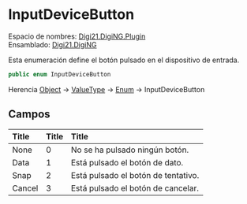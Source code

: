# InputDeviceButton

Espacio de nombres: [Digi21.DigiNG.Plugin](/digi3d-net/programacion/.net/referencia/digi21.diging.plugin/)   
Ensamblado: [Digi21.DigiNG](/digi3d-net/programacion/.net/referencia/digi21.diging.plugin/digi21.diging/)​‌

Esta enumeración define el botón pulsado en el dispositivo de entrada.

```csharp
public enum InputDeviceButton
```

‌Herencia [Object](https://docs.microsoft.com/en-us/dotnet/api/system.object?view=net-5.0) → [ValueType](https://docs.microsoft.com/en-us/dotnet/api/system.valuetype?view=net-5.0) → [Enum](https://docs.microsoft.com/en-us/dotnet/api/system.enum?view=net-5.0) → InputDeviceButton

## Campos <a id="campos"></a>

| ​Title | ​Title | ​Title |
| :--- | :--- | :--- |
| None | 0 | No se ha pulsado ningún botón. |
| Data | 1 | Está pulsado el botón de dato. |
| Snap | 2 | Está pulsado el botón de tentativo. |
| Cancel | 3 | Está pulsado el botón de cancelar. |



